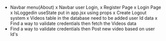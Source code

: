 - Navbar menu(About)
x Navbar user Login,
x Register Page
x Login Page
x IsLoggedin useState put in app.jsx using props
x Create Logout system
x Videos table in the database need to be added user Id data
x Find a way to validate credentials then fetch the Videos data
- Find a way to validate credentials then Post new video based on user Id's